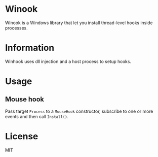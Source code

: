 # Winook

Winook is a Windows library that let you install thread-level hooks inside processes.

# Information

Winhook uses dll injection and a host process to setup hooks.

# Usage

## Mouse hook

Pass target `Process` to a `MouseHook` constructor, subscribe to one or more events and then call `Install()`.

# License

MIT